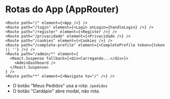 # Rotas do App (AppRouter)

```
<Route path="/" element={<App />} />
<Route path="/login" element={<Login onLogin={handleLogin} />} />
<Route path="/register" element={<Register />} />
<Route path="/privacidade" element={<Privacidade />} />
<Route path="/cookies" element={<Cookies />} />
<Route path="/complete-profile" element={<CompleteProfile token={token || ''} />} />
<Route path="/admin/*" element={
  <React.Suspense fallback={<div>Carregando...</div>}>
    <AdminDashboard />
  </React.Suspense>
} />
<Route path="*" element={<Navigate to="/" />} />
```

- O botão "Meus Pedidos" usa a rota: `/pedidos`
- O botão "Cardápio" abre modal, não rota.
